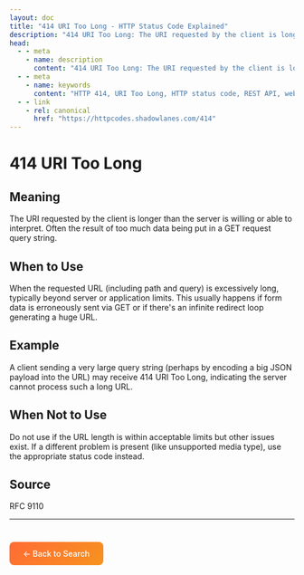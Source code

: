 ```yaml
---
layout: doc
title: "414 URI Too Long - HTTP Status Code Explained"
description: "414 URI Too Long: The URI requested by the client is longer than the server is willing or able to interpret. Often the result of too much data being put in a..."
head:
  - - meta
    - name: description
      content: "414 URI Too Long: The URI requested by the client is longer than the server is willing or able to interpret. Often the result of too much data being put in a..."
  - - meta
    - name: keywords
      content: "HTTP 414, URI Too Long, HTTP status code, REST API, web development"
  - - link
    - rel: canonical
      href: "https://httpcodes.shadowlanes.com/414"
---
```


# 414 URI Too Long

## Meaning

The URI requested by the client is longer than the server is willing or able to interpret. Often the result of too much data being put in a GET request query string.

## When to Use

When the requested URL (including path and query) is excessively long, typically beyond server or application limits. This usually happens if form data is erroneously sent via GET or if there's an infinite redirect loop generating a huge URL.

## Example

A client sending a very large query string (perhaps by encoding a big JSON payload into the URL) may receive 414 URI Too Long, indicating the server cannot process such a long URL.

## When Not to Use

Do not use if the URL length is within acceptable limits but other issues exist. If a different problem is present (like unsupported media type), use the appropriate status code instead.

## Source

RFC 9110

---

<div style="margin-top: 40px;">
  <a href="/" style="display: inline-block; padding: 12px 24px; background: linear-gradient(135deg, #ff6b35, #f7931e); color: white; text-decoration: none; border-radius: 8px; font-weight: 500;">← Back to Search</a>
</div>
